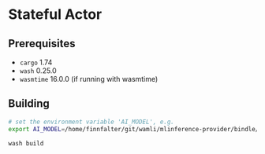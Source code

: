 # Stateful Actor

## Prerequisites

- `cargo` 1.74
- `wash` 0.25.0
- `wasmtime` 16.0.0 (if running with wasmtime)

## Building

```bash
# set the environment variable 'AI_MODEL', e.g.
export AI_MODEL=/home/finnfalter/git/wamli/mlinference-provider/bindle/models/squeezenetv1-1-7.onnx

wash build
```


